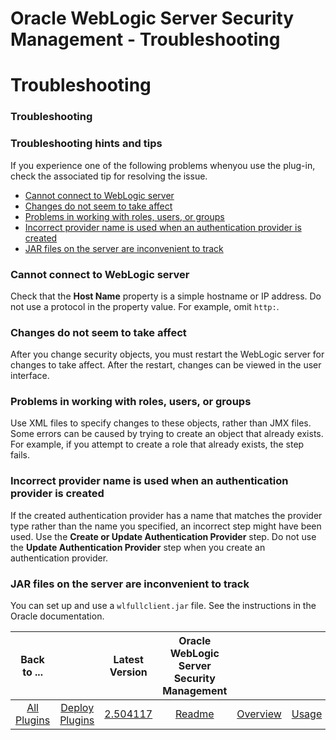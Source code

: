 
Oracle WebLogic Server Security Management - Troubleshooting
============================================================

# Troubleshooting



### Troubleshooting




 


### Troubleshooting hints and tips


If you experience one of the following problems whenyou use the plug-in, check the associated tip for resolving the issue.


* [Cannot connect to WebLogic server](#ts1)
* [Changes do not seem to take affect](#ts2)
* [Problems in working with roles, users, or groups](#ts3)
* [Incorrect provider name is used when an authentication provider is created](#ts4)
* [JAR files on the server are inconvenient to track](#ts5)



### **Cannot connect to WebLogic server**


Check that the **Host Name** property is a simple hostname or IP address. Do not use a protocol in the property value. For example, omit `http:`.



### **Changes do not seem to take affect**


After you change security objects, you must restart the WebLogic server for changes to take affect. After the restart, changes can be viewed in the user interface.



### **Problems in working with roles, users, or groups**


Use XML files to specify changes to these objects, rather than JMX files. Some errors can be caused by trying to create an object that already exists. For example, if you attempt to create a role that already exists, the step fails.



### **Incorrect provider name is used when an authentication provider is created**


If the created authentication provider has a name that matches the provider type rather than the name you specified, an incorrect step might have been used. Use the **Create or Update Authentication Provider** step. Do not use the **Update Authentication Provider** step when you create an authentication provider.



### **JAR files on the server are inconvenient to track**


You can set up and use a `wlfullclient.jar` file. See the instructions in the Oracle documentation.




|Back to ...||Latest Version|Oracle WebLogic Server Security Management |||||
| :---: | :---: | :---: | :---: | :---: | :---: | :---: | :---: |
|[All Plugins](../../index.md)|[Deploy Plugins](../README.md)|[2.504117](https://raw.githubusercontent.com/UrbanCode/IBM-UCD-PLUGINS/main/files/WebLogicSecurityMgmt/WLS-Security-Management-2.504117.zip)|[Readme](README.md)|[Overview](overview.md)|[Usage](usage.md)|[Steps](steps.md)|[Downloads](downloads.md)|
